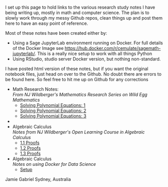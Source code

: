 I set up this page to hold links to the various research study notes I have being writing up, mostly in math and computer science. The plan is to slowly work through my messy Github repos, clean things up and post them here to have an easy point of reference.


Most of these notes have been created either by:

-  Using a Sage JupyterLab environment running on Docker.
 For full details of the Docker Image see <a href = "https://hub.docker.com/r/cemulate/sagemath-jupyterlab/">https://hub.docker.com/r/cemulate/sagemath-jupyterlab/</a>. This is a really nice setup to work with all things Python</div>
- Using RStudio, studio server Docker version, but nothing non-standard.

I have posted html version of these notes, but if you want the original notebook files, just head on over to the Github. No doubt there are errors to be found here. So feel free to hit me up on Github for any corrections

<ul>
<li>Math Research Notes:<br>
<i>From NJ Wildberger's Mathematics Research Series on Wild Egg Mathematics</i>

<ul>
<li><a href="https://jgab3103.github.io/Math-Notes/test">Solving Polynomial Equations: 1</a></li>
<li><a href="https://jgab3103.github.io/Math-Notes/test">Solving Polynomial Equations: 2</a></li>
<li><a href="https://jgab3103.github.io/Math-Notes/test">Solving Polynomial Equations: 3</a></li>
</ul>
</li>

<li>

<li>Algebraic Calculus<br/>
<i>Notes from NJ Wildberger's Open Learning Course in Algebraic Calculus</i>

<ul>
<li><a href="https://jgab3103.github.io/Math-Notes/test">1.1 Proofs</a></li>
<li><a href="https://jgab3103.github.io/Math-Notes/test">1.2 Proofs</a></li>
<li><a href="https://jgab3103.github.io/Math-Notes/test">1.3 Proofs</a></li>
</ul>
</li>

<li>Algebraic Calculus<br/>
<i>Notes on using Docker for Data Science</i>

<ul>
<li><a href="https://jgab3103.github.io/Math-Notes/test">Setup</a></li>
</ul>
</li>
</ul>



Jamie Gabriel
Sydney, Australia

